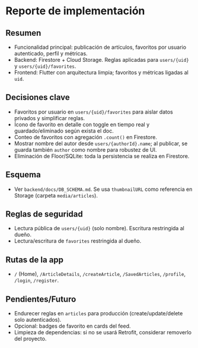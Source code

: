 # Reporte de implementación

## Resumen
- Funcionalidad principal: publicación de artículos, favoritos por usuario autenticado, perfil y métricas.
- Backend: Firestore + Cloud Storage. Reglas aplicadas para `users/{uid}` y `users/{uid}/favorites`.
- Frontend: Flutter con arquitectura limpia; favoritos y métricas ligadas al `uid`.

## Decisiones clave
- Favoritos por usuario en `users/{uid}/favorites` para aislar datos privados y simplificar reglas.
- Ícono de favorito en detalle con toggle en tiempo real y guardado/eliminado según exista el doc.
- Conteo de favoritos con agregación `.count()` en Firestore.
- Mostrar nombre del autor desde `users/{authorId}.name`; al publicar, se guarda también `author` como nombre para robustez de UI.
- Eliminación de Floor/SQLite: toda la persistencia se realiza en Firestore.

## Esquema
- Ver `backend/docs/DB_SCHEMA.md`. Se usa `thumbnailURL` como referencia en Storage (carpeta `media/articles`).

## Reglas de seguridad
- Lectura pública de `users/{uid}` (solo nombre). Escritura restringida al dueño.
- Lectura/escritura de `favorites` restringida al dueño.

## Rutas de la app
- `/` (Home), `/ArticleDetails`, `/createArticle`, `/SavedArticles`, `/profile`, `/login`, `/register`.

## Pendientes/Futuro
- Endurecer reglas en `articles` para producción (create/update/delete solo autenticados).
- Opcional: badges de favorito en cards del feed.
- Limpieza de dependencias: si no se usará Retrofit, considerar removerlo del proyecto.
